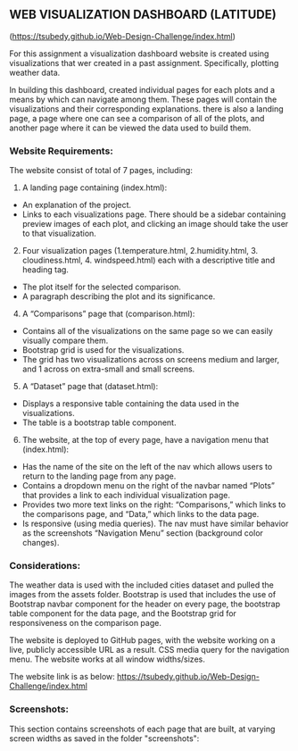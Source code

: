 ## WEB VISUALIZATION DASHBOARD (LATITUDE)
(https://tsubedy.github.io/Web-Design-Challenge/index.html)

For this assignment a visualization dashboard website is created using visualizations that wer created in a past assignment. Specifically, plotting weather data.

In building this dashboard, created individual pages for each plots and a means by which can navigate among them. These pages will contain the visualizations and their corresponding explanations. there is also a landing page, a page where one can see a comparison of all of the plots, and another page where it can be viewed the data used to build them.

### Website Requirements:
The website consist of total of 7 pages, including:

1. A landing page containing (index.html):
- An explanation of the project.
- Links to each visualizations page. There should be a sidebar containing preview images of each plot, and clicking an image should take the user to that 
visualization.

2. Four visualization pages (1.temperature.html, 2.humidity.html, 3. cloudiness.html, 4. windspeed.html) 
each with a descriptive title and heading tag.
- The plot itself for the selected comparison.
- A paragraph describing the plot and its significance.

4. A “Comparisons” page that (comparison.html):
- Contains all of the visualizations on the same page so we can easily visually compare them.
- Bootstrap grid is used for the visualizations.
- The grid has two visualizations across on screens medium and larger, and 1 across on extra-small and small screens.

5. A “Dataset” page that (dataset.html):
- Displays a responsive table containing the data used in the visualizations.
- The table is a bootstrap table component.

6. The website, at the top of every page, have a navigation menu that (index.html):
- Has the name of the site on the left of the nav which allows users to return to the landing page from any page.
- Contains a dropdown menu on the right of the navbar named “Plots” that provides a link to each individual visualization page.
- Provides two more text links on the right: “Comparisons,” which links to the comparisons page, and “Data,” which links to the data page.
- Is responsive (using media queries). The nav must have similar behavior as the screenshots “Navigation Menu” section (background color changes).

### Considerations:
The weather data is used with the included cities dataset and pulled the images from the assets folder.
Bootstrap is used that includes the use of Bootstrap navbar component for the header on every page, the bootstrap table component for the data page, and the Bootstrap grid for responsiveness on the comparison page.

The website is deployed to GitHub pages, with the website working on a live, publicly accessible URL as a result.
CSS media query for the navigation menu. 
The website works at all window widths/sizes.

The website link is as below:
https://tsubedy.github.io/Web-Design-Challenge/index.html

### Screenshots:
This section contains screenshots of each page that are built, at varying screen widths as saved in the folder "screenshots":
